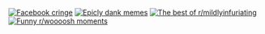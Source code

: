[![Facebook cringe](https://github.com/AlexApps99/SparkMemes/workflows/Facebook%20cringe/badge.svg)](https://github.com/AlexApps99/SparkMemes/actions?query=workflow%3A%22Facebook+cringe%22)
[![Epicly dank memes](https://github.com/AlexApps99/SparkMemes/workflows/Epicly%20dank%20memes/badge.svg)](https://github.com/AlexApps99/SparkMemes/actions?query=workflow%3A%22Epicly+dank+memes%22)
[![The best of r/mildlyinfuriating](https://github.com/AlexApps99/SparkMemes/workflows/The%20best%20of%20r/mildlyinfuriating/badge.svg)](https://github.com/AlexApps99/SparkMemes/actions?query=workflow%3A%22The+best+of+r%2Fmildlyinfuriating%22)
[![Funny r/woooosh moments](https://github.com/AlexApps99/SparkMemes/workflows/Funny%20r/woooosh%20moments/badge.svg)](https://github.com/AlexApps99/SparkMemes/actions?query=workflow%3A%22Funny+r%2Fwoooosh+moments%22)
